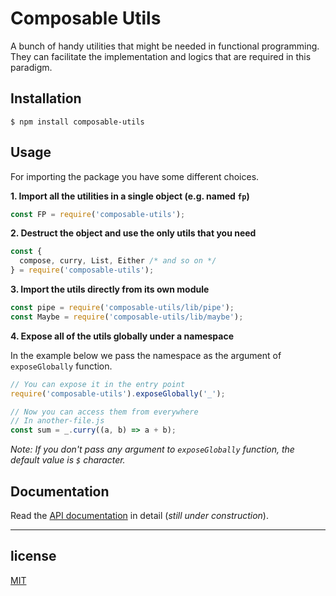 # Composable Utils

A bunch of handy utilities that might be needed in functional programming. They can facilitate the implementation and logics that are required in this paradigm.

## Installation
```
$ npm install composable-utils
```

## Usage

For importing the package you have some different choices.

**1. Import all the utilities in a single object (e.g. named `fp`)**

```javascript
const FP = require('composable-utils');
```

**2. Destruct the object and use the only utils that you need**

```javascript
const {
  compose, curry, List, Either /* and so on */
} = require('composable-utils');
```

**3. Import the utils directly from its own module**

```javascript
const pipe = require('composable-utils/lib/pipe');
const Maybe = require('composable-utils/lib/maybe');
```

**4. Expose all of the utils globally under a namespace**

In the example below we pass the namespace as the argument of `exposeGlobally` function.

```javascript
// You can expose it in the entry point
require('composable-utils').exposeGlobally('_');

// Now you can access them from everywhere
// In another-file.js
const sum = _.curry((a, b) => a + b);
```

*Note: If you don't pass any argument to `exposeGlobally` function, the default value is `$` character.*

## Documentation

Read the [API documentation](https://babak-gholamzadeh.github.io/composable-utils/) in detail (*still under construction*).

---

## license

[MIT](https://github.com/Babak-Gholamzadeh/composable-utils/blob/master/LICENSE)
















